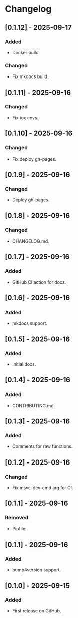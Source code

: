 # Changelog

## [0.1.12] - 2025-09-17
### Added
- Docker build.
### Changed
- Fix mkdocs build.

## [0.1.11] - 2025-09-16
### Changed
- Fix tox envs.

## [0.1.10] - 2025-09-16
### Changed
- Fix deploy gh-pages.

## [0.1.9] - 2025-09-16
### Changed
- Deploy gh-pages.

## [0.1.8] - 2025-09-16
### Changed
- CHANGELOG.md.

## [0.1.7] - 2025-09-16
### Added
- GitHub CI action for docs.

## [0.1.6] - 2025-09-16
### Added
- mkdocs support.

## [0.1.5] - 2025-09-16
### Added
- Initial docs.

## [0.1.4] - 2025-09-16
### Added
- CONTRIBUTING.md.

## [0.1.3] - 2025-09-16
### Added
- Comments for raw functions.

## [0.1.2] - 2025-09-16
### Changed
- Fix msvc-dev-cmd arg for CI.

## [0.1.1] - 2025-09-16
### Removed
- Pipfile.

## [0.1.1] - 2025-09-16
### Added
- bump4version support.

## [0.1.0] - 2025-09-15
### Added
- First release on GitHub.
